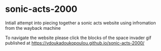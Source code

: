 # sonic-acts-2000

Intiall attempt into piecing together a sonic acts website using infromation from the wayback machine

To navigate the website please click the blocks of the space invader gif
published at https://vdoukadoukopoulou.github.io/sonic-acts-2000/
